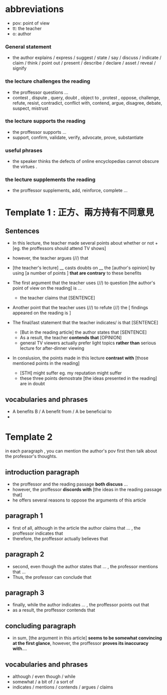 # abbreviations

- pov: point of view
- tt: the teacher
- o: author

### General statement

- the author explains / express / suggest / state / say / discuss / indicate / claim / think / point out / present / describe / declare / asset / reveal / signify

### the lecture challenges the reading

- the proffessor questions ...
- contest , dispute , query, doubt , object to , protest , oppose, challenge, refute, resist, contradict, conflict with, contend, argue, disagree, debate, suspect, mistrust

### the lecture supports the reading

- the proffessor supports ...
- support, confirm, validate, verify, advocate, prove, substantiate

### useful phrases 

- the speaker thinks the defects of online encyclopedias cannot obscure the virtues .

### the lecture supplements the reading 

- the proffessor supplements, add, reinforce, complete ...

# Template 1 : 正方、兩方持有不同意見 

## Sentences

- In this lecture, the teacher made several points about whether or not + [eg. the proffessors should attend TV shows] 

- however, the teacher argues (//) that

- [the teacher's lecture] __ casts doubts on __ the [author's opinion] by using [a number of points ] __that are contrary__ to these benefits

- The first argument that the teacher uses (//) to question [the author's point of view on the reading] is ...
    - the teacher claims that [SENTENCE]

- Another point that the teacher uses (//) to refute (//) the [ findings  appeared on the reading is ]

- The final/last statement that the teacher indicates/ is that [SENTENCE]
    - [But in the reading article] the author states that [SENTENCE]
    -  As a result, the teacher __contends that__ [OPINION]
    -  general TV viewers actually prefer light topics __rather than__ serious lecture for after-dinner viewing

- In conslusion, the points made in this lecture __contrast with__ [those mentioned points in the reading]
    - [STH] might suffer eg. my reputation might suffer
    - these three points demostrate [the ideas presented in the reading] are in doubt 

## vocabularies and phrases

- A benefits B / A benefit from / A be beneficial to 
- 

# Template 2 

in each paragraph , you can mention the author's pov first then talk about the professor's thoughts.

## introduction paragraph

- the proffessor and the reading passage __both discuss__ ...
- however, the proffessor __discords with__ [the ideas in the reading passage that]
- he offers several reasons to oppose the arguments of this article

## paragraph 1

- first of all, although in the article the author claims that ... , the proffessor indicates that
- therefore, the proffessor actually believes that


## paragraph 2

- second, even though the author states that ... , the professor mentions that ...
- Thus, the professor can conclude that

## paragraph 3

- finally, while the author indicates ... , the proffessor points out that 
- as a result, the proffessor contends that

## concluding paragraph

- in sum, [the argument in this article] __seems to be somewhat convincing at the first glance__, however, the proffessor __proves its inaccuracy with__....


## vocabularies and phrases

- although / even though / while
- somewhat / a bit of / a sort of
- indicates / mentions / contends / argues / claims 